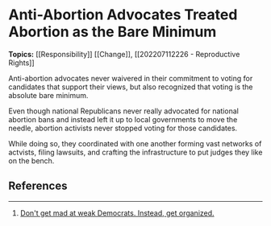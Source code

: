 # Anti-Abortion Advocates Treated Abortion as the Bare Minimum
**Topics:** [[Responsibility]] [[Change]], [[202207112226 - Reproductive Rights]]

Anti-abortion advocates never waivered in their commitment to voting for candidates that support their views, but also recognized that voting is the absolute bare minimum.

Even though national Republicans never really advocated for national abortion bans and instead left it up to local governments to move the needle, abortion activists never stopped voting for those candidates.

While doing so, they coordinated with one another forming vast networks of actvists, filing lawsuits, and crafting the infrastructure to put judges they like on the bench. 

## References
---

1. [Don't get mad at weak Democrats. Instead, get organized.](https://www.washingtonpost.com/opinions/2022/06/28/democrats-weak-abortion-make-them-stronger/)